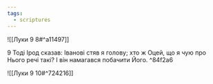 ```yaml
---
tags:
  - scriptures
---
```


![[Луки 9 8#^a11497]]

9 Тоді Ірод сказав: Іванові стяв я голову; хто ж Оцей, що я чую про Нього речі такі? І він намагався побачити Його. ^84f2a6

![[Луки 9 10#^724216]]
